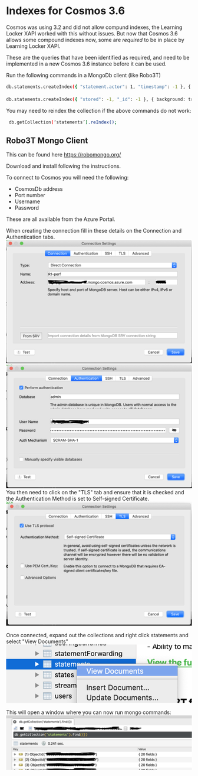 # Indexes for Cosmos 3.6

Cosmos was using 3.2 and did not allow compund indexes, the Learning Locker XAPI worked with this without issues. But now that Cosmos 3.6 allows some compound indexes now, some are *required* to be in place by Learning Locker XAPI.

These are the queries that have been identified as required, and need to be implemented in a new Cosmos 3.6 instance before it can be used.

Run the following commands in a MongoDb client (like Robo3T)

```bash
db.statements.createIndex({ "statement.actor": 1, "timestamp": -1 }, { background: true });

db.statements.createIndex({ "stored": -1, "_id": -1 }, { background: true });
```

You may need to reindex the collection if the above commands do not work:

```bash
 db.getCollection(‘statements’).reIndex();
 ```

## Robo3T Mongo Client

This can be found here https://robomongo.org/

Download and install following the instructions.

To connect to Cosmos you will need the following:
 * CosmosDb address
 * Port number
 * Username
 * Password

These are all available from the Azure Portal.

When creating the connection fill in these details on the Connection and Authentication tabs. 
![Connection dialog box](images/connection.png?raw=true "Connection dialog")
![Authentication dialog box](images/authentication.png?raw=true "Authentication dialog")
You then need to click on the "TLS" tab and ensure that it is checked and the Authentication Method is set to Self-signed Certificate.
![TLS dialog box](images/tls.png?raw=true "TLS dialog")

Once connected, expand out the collections and right click statements and select "View Documents"
![View Documents dialog box](images/preview.png?raw=true "Selecting view documents")

This will open a window where you can now run mongo commands:
![Editor dialog box](images/editor.png?raw=true "Query Editor")